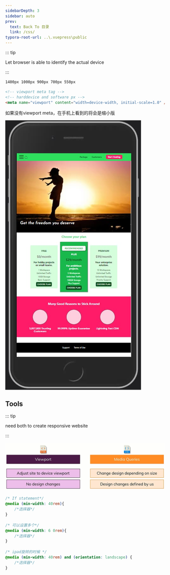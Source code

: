 ```yaml
---
sidebarDepth: 3
sidebar: auto
prev:
  text: Back To 目录
  link: /css/
typora-root-url: ..\.vuepress\public
---
```




::: tip

Let browser is able to identify the actual device

:::

```css
1400px 1000px 900px 700px 550px
```



```html
<!-- viewport meta tag -->
<!-- harddevice and software px -->
<meta name="viewport" content="width=device-width, initial-scale=1.0" />
```

如果没有viewport meta，在手机上看到的将会是缩小版

![202112110723090](/images/css/202112110723090.jpg)

## Tools

::: tip

need both to create responsive website

:::

![202112110713621](/images/css/202112110713621.jpg)

```css
/* If statement*/
@media (min-width: 40rem){
    /*选择器*/
}

/* 可以设置多个*/
@media (min-width: 6 0rem){
    /*选择器*/
}

/* ipad旋转的时候 */
@media (min-width: 40rem) and (orientation: landscape) {
    /*选择器*/
}
```

